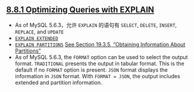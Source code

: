 ## [8.8.1 Optimizing Queries with EXPLAIN](http://dev.mysql.com/doc/refman/5.6/en/using-explain.html)

+ As of MySQL 5.6.3，允许 `EXPLAIN` 的语句有 `SELECT`, `DELETE`, `INSERT`, `REPLACE`, and `UPDATE`
+ [`EXPLAIN EXTENDED`](http://dev.mysql.com/doc/refman/5.6/en/explain-extended.html)
+ [`EXPLAIN PARTITIONS`](http://dev.mysql.com/doc/refman/5.6/en/explain.html) [See Section 19.3.5, “Obtaining Information About Partitions”](http://dev.mysql.com/doc/refman/5.6/en/partitioning-info.html)
+ As of MySQL 5.6.3, the `FORMAT` option can be used to select the output format. `TRADITIONAL` presents the output in tabular format. This is the default if no `FORMAT` option is present. `JSON` format displays the information in `JSON` format. With `FORMAT = JSON`, the output includes extended and partition information.
